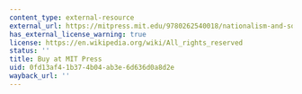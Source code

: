 ```yaml
---
content_type: external-resource
external_url: https://mitpress.mit.edu/9780262540018/nationalism-and-social-communication/
has_external_license_warning: true
license: https://en.wikipedia.org/wiki/All_rights_reserved
status: ''
title: Buy at MIT Press
uid: 0fd13af4-1b37-4b04-ab3e-6d636d0a8d2e
wayback_url: ''
---
```

